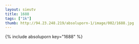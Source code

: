 ```yaml
--- 
layout: sieutv
title: 1688
tags: ["1k"]
thumb: http://94.23.248.219/absoluporn-1/image/002/1688.jpg
---
```

{% include absoluporn key="1688" %} 
